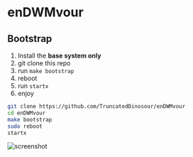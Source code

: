 # enDWMvour

## Bootstrap
1. Install the **base system only**
2. git clone this repo
3. run `make bootstrap`
4. reboot
5. run `startx`
6. enjoy

```bash
git clone https://github.com/TruncatedDinosour/enDWMvour
cd enDWMvour
make bootstrap
sudo reboot
startx
```

![screenshot](https://user-images.githubusercontent.com/71613062/140585525-c5488f52-5c4d-4d8b-9f64-18a290ef535b.jpg)
